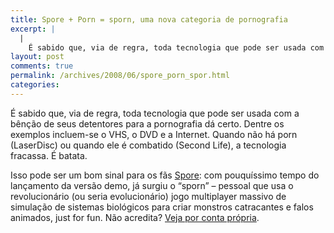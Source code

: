 ```yaml
---
title: Spore + Porn = sporn, uma nova categoria de pornografia
excerpt: |
  |
    É sabido que, via de regra, toda tecnologia que pode ser usada com a bênção de seus detentores para a pornografia dá certo. Dentre os exemplos incluem-se o VHS, o DVD e a Internet. Quando não há porn (LaserDisc) ou...
layout: post
comments: true
permalink: /archives/2008/06/spore_porn_spor.html
categories:
---
```

É sabido que, via de regra, toda tecnologia que pode ser usada com a bênção de seus detentores para a pornografia dá certo. Dentre os exemplos incluem-se o VHS, o DVD e a Internet. Quando não há porn (LaserDisc) ou quando ele é combatido (Second Life), a tecnologia fracassa. É batata.

Isso pode ser um bom sinal para os fãs [Spore][1]: com pouquíssimo tempo do lançamento da versão demo, já surgiu o &#8220;sporn&#8221; &#8211; pessoal que usa o revolucionário (ou seria evolucionário) jogo multiplayer massivo de simulação de sistemas biológicos para criar monstros catracantes e falos animados, just for fun. Não acredita? [Veja por conta própria][2].

 [1]: http://www.spore.com
 [2]: http://www.rockpapershotgun.com/?p=1947